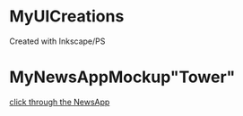 # MyUICreations
Created with Inkscape/PS


# MyNewsAppMockup"Tower"
[click through the NewsApp](#https://github.com/Krak733/MyUICreations/blob/main/MyNewsApp/Tower/logo.html)
